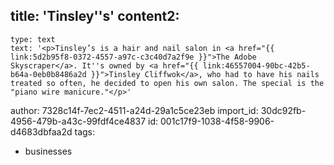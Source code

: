 title: 'Tinsley''s'
content2:
  -
    type: text
    text: '<p>Tinsley’s is a hair and nail salon in <a href="{{ link:5d2b95f8-0372-4557-a97c-c3c40d7a2f9e }}">The Adobe Skyscraper</a>. It''s owned by <a href="{{ link:46557004-90bc-42b5-b64a-0eb0b8486a2d }}">Tinsley Cliffwok</a>, who had to have his nails treated so often, he decided to open his own salon. The special is the "piano wire manicure."</p>'
author: 7328c14f-7ec2-4511-a24d-29a1c5ce23eb
import_id: 30dc92fb-4956-479b-a43c-99fdf4ce4837
id: 001c17f9-1038-4f58-9906-d4683dbfaa2d
tags:
  - businesses
